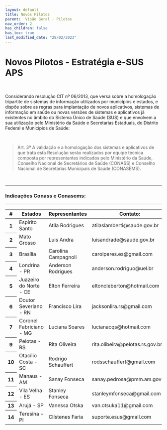 ```yaml
---
layout: default
title: Novos Pilotos
parent:  Visão Geral - Pilotos
nav_order: 2
has_children: false
has_toc: true
last_modified_date: "28/02/2023"
---
```


# Novos Pilotos - Estratégia e-SUS APS

<br>

Considerando resolução CIT nº 06/2013, que versa sobre a homologação tripartite de sistemas de informação utilizados por municípios e estados, e dispõe sobre as regras para implantação de novos aplicativos, sistemas de informação em saúde ou novas versões de sistemas e aplicativos já existentes no âmbito do Sistema Único de Saúde (SUS) e que envolvem a sua utilização pelo Ministério da Saúde e Secretarias Estaduais, do Distrito Federal e Municípios de Saúde:

<br>

>Art. 3º A validação e a homologação dos sistemas e aplicativos de que trata esta Resolução serão realizados por equipe técnica composta por representantes indicados pelo Ministério da Saúde, Conselho Nacional de Secretários de Saúde (CONASS) e Conselho Nacional de Secretarias Municipais de Saúde (CONASEMS).

<br>

<hr>

### **Indicações Conass e Conasems:**

<hr>

<table class="table">
  <thead class="thead-dark">
    <tr>
      <th scope="col">#</th>
      <th scope="col">Estados</th>
      <th scope="col">Representantes</th>
      <th scope="col">Contato:</th>      
    </tr>
  </thead>
  <tbody>
    <tr>
      <th scope="row">1</th>
      <td>Espírito Santo</td>
      <td>Atila Rodrigues</td>
      <td>atilaslamberti@saude.gov.br
</td>
      <td></td>
    </tr>
    <tr>
      <th scope="row">2</th>
      <td>Mato Grosso</td>
      <td>Luis Andra</td>
      <td>luisandrade@saude.gov.br</td>
      <td></td>
    </tr>
    <tr>
      <th scope="row">3</th>
      <td>Brasília</td>
      <td>Carolina Campagnoli</td>
      <td>carolperes.es@gmail.com</td>
      <td></td>
    </tr>
    <tr>
      <th scope="row">4</th>
      <td>Londrina - PR</td>
      <td>Anderson Rodrigues</td>
      <td>anderson.rodriguo@uel.br</td>
      <td></td>
    </tr>
    <tr>
      <th scope="row">5</th>
      <td>Juazeiro do Norte - CE</td>
      <td>Elton Ferreira</td>
      <td>eltoncleberton@hotmail.com</td>
      <td></td>
    </tr>
    <tr>
      <th scope="row">6</th>
      <td>Doutor Severiano - RN</td>
      <td>Francisco Lira</td>
      <td>jacksonlira.rs@gmail.com</td>
      <td></td>
    </tr>
    <tr>
      <th scope="row">7</th>
      <td>Coronel Fabriciano - MG</td>
      <td>Luciana Soares</td>
      <td>lucianacqs@hotmail.com</td>
      <td></td>
    </tr>    
    <tr>
      <th scope="row">9</th>
      <td>Pelotas - RS</td>
      <td>Rita Oliveira</td>
      <td>rita.olibeira@pelotas.rs.gov.br</td>
      <td></td>
    </tr>
     <tr>
      <th scope="row">10</th>
      <td>Otacílio Costa - SC</td>
      <td>Rodrigo Schauffert</td>
      <td>rodsschauffert@gmail.com</td>
      <td></td>
    </tr>
     <tr>
      <th scope="row">11</th>
      <td>Manaus - AM</td>
      <td>Sanay Fonseca</td>
      <td>sanay.pedrosa@pmm.am.gov.br</td>
      <td></td>
    </tr>
     <tr>
      <th scope="row">12</th>
      <td>Vila Velha - ES</td>
      <td>Stanley Fonseca</td>
      <td>stanleymfonseca@gmail.com</td>
      <td></td>
    </tr>
     <tr>
      <th scope="row">13</th>
      <td>Arujá - SP</td>
      <td>Vanessa Otska</td>
      <td>van.otsuka11@gmail.com</td>
      <td></td>
    </tr>
     <tr>
      <th scope="row">14</th>
      <td>Teresina - PI</td>
      <td>Clístenes Faria</td>
      <td>suporte.esus@gmail.com</td>
      <td></td>
    </tr>
     
  </tbody>
</table>
